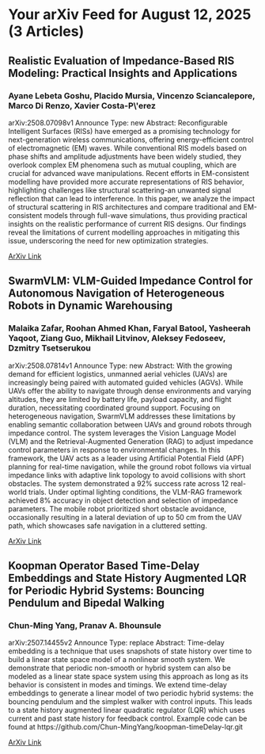 <h1>Your arXiv Feed for August 12, 2025 (3 Articles)</h1>
<h2>Realistic Evaluation of Impedance-Based RIS Modeling: Practical Insights and Applications</h2>
<h3>Ayane Lebeta Goshu, Placido Mursia, Vincenzo Sciancalepore, Marco Di Renzo, Xavier Costa-P\'erez</h3>
<p>arXiv:2508.07098v1 Announce Type: new 
Abstract: Reconfigurable Intelligent Surfaces (RISs) have emerged as a promising technology for next-generation wireless communications, offering energy-efficient control of electromagnetic (EM) waves. While conventional RIS models based on phase shifts and amplitude adjustments have been widely studied, they overlook complex EM phenomena such as mutual coupling, which are crucial for advanced wave manipulations. Recent efforts in EM-consistent modelling have provided more accurate representations of RIS behavior, highlighting challenges like structural scattering-an unwanted signal reflection that can lead to interference. In this paper, we analyze the impact of structural scattering in RIS architectures and compare traditional and EM-consistent models through full-wave simulations, thus providing practical insights on the realistic performance of current RIS designs. Our findings reveal the limitations of current modelling approaches in mitigating this issue, underscoring the need for new optimization strategies.</p>
<a href='https://arxiv.org/abs/2508.07098'>ArXiv Link</a>

<h2>SwarmVLM: VLM-Guided Impedance Control for Autonomous Navigation of Heterogeneous Robots in Dynamic Warehousing</h2>
<h3>Malaika Zafar, Roohan Ahmed Khan, Faryal Batool, Yasheerah Yaqoot, Ziang Guo, Mikhail Litvinov, Aleksey Fedoseev, Dzmitry Tsetserukou</h3>
<p>arXiv:2508.07814v1 Announce Type: new 
Abstract: With the growing demand for efficient logistics, unmanned aerial vehicles (UAVs) are increasingly being paired with automated guided vehicles (AGVs). While UAVs offer the ability to navigate through dense environments and varying altitudes, they are limited by battery life, payload capacity, and flight duration, necessitating coordinated ground support.
  Focusing on heterogeneous navigation, SwarmVLM addresses these limitations by enabling semantic collaboration between UAVs and ground robots through impedance control. The system leverages the Vision Language Model (VLM) and the Retrieval-Augmented Generation (RAG) to adjust impedance control parameters in response to environmental changes. In this framework, the UAV acts as a leader using Artificial Potential Field (APF) planning for real-time navigation, while the ground robot follows via virtual impedance links with adaptive link topology to avoid collisions with short obstacles.
  The system demonstrated a 92% success rate across 12 real-world trials. Under optimal lighting conditions, the VLM-RAG framework achieved 8% accuracy in object detection and selection of impedance parameters. The mobile robot prioritized short obstacle avoidance, occasionally resulting in a lateral deviation of up to 50 cm from the UAV path, which showcases safe navigation in a cluttered setting.</p>
<a href='https://arxiv.org/abs/2508.07814'>ArXiv Link</a>

<h2>Koopman Operator Based Time-Delay Embeddings and State History Augmented LQR for Periodic Hybrid Systems: Bouncing Pendulum and Bipedal Walking</h2>
<h3>Chun-Ming Yang, Pranav A. Bhounsule</h3>
<p>arXiv:2507.14455v2 Announce Type: replace 
Abstract: Time-delay embedding is a technique that uses snapshots of state history over time to build a linear state space model of a nonlinear smooth system. We demonstrate that periodic non-smooth or hybrid system can also be modeled as a linear state space system using this approach as long as its behavior is consistent in modes and timings. We extend time-delay embeddings to generate a linear model of two periodic hybrid systems: the bouncing pendulum and the simplest walker with control inputs. This leads to a state history augmented linear quadratic regulator (LQR) which uses current and past state history for feedback control. Example code can be found at https://github.com/Chun-MingYang/koopman-timeDelay-lqr.git</p>
<a href='https://arxiv.org/abs/2507.14455'>ArXiv Link</a>

